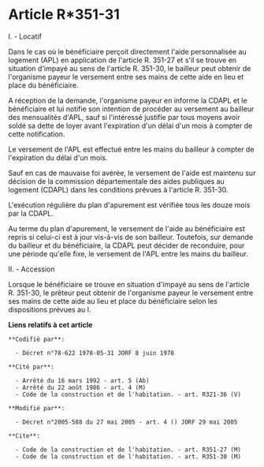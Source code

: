 # Article R*351-31

I. - Locatif

Dans le cas où le bénéficiaire perçoit directement l'aide personnalisée au logement (APL) en application de l'article R.
351-27 et s'il se trouve en situation d'impayé au sens de l'article R. 351-30, le bailleur peut obtenir de l'organisme payeur
le versement entre ses mains de cette aide en lieu et place du bénéficiaire.

A réception de la demande, l'organisme payeur en informe la CDAPL et le bénéficiaire et lui notifie son intention de procéder
au versement au bailleur des mensualités d'APL, sauf si l'intéressé justifie par tous moyens avoir soldé sa dette de loyer
avant l'expiration d'un délai d'un mois à compter de cette notification.

Le versement de l'APL est effectué entre les mains du bailleur à compter de l'expiration du délai d'un mois.

Sauf en cas de mauvaise foi avérée, le versement de l'aide est maintenu sur décision de la commission départementale des
aides publiques au logement (CDAPL) dans les conditions prévues à l'article R. 351-30.

L'exécution régulière du plan d'apurement est vérifiée tous les douze mois par la CDAPL.

Au terme du plan d'apurement, le versement de l'aide au bénéficiaire est repris si celui-ci est à jour vis-à-vis de son
bailleur. Toutefois, sur demande du bailleur et du bénéficiaire, la CDAPL peut décider de reconduire, pour une période
qu'elle fixe, le versement de l'APL entre les mains du bailleur.

II. - Accession

Lorsque le bénéficiaire se trouve en situation d'impayé au sens de l'article R. 351-30, le prêteur peut obtenir de
l'organisme payeur le versement entre ses mains de cette aide au lieu et place du bénéficiaire selon les dispositions prévues
au I.

**Liens relatifs à cet article**

	**Codifié par**:

	  - Décret n°78-622 1978-05-31 JORF 8 juin 1978

	**Cité par**:

	  - Arrêté du 16 mars 1992 - art. 5 (Ab)
	  - Arrêté du 22 août 1986 - art. 4 (M)
	  - Code de la construction et de l'habitation. - art. R321-36 (V)

	**Modifié par**:

	  - Décret n°2005-588 du 27 mai 2005 - art. 4 () JORF 29 mai 2005

	**Cite**:

	  - Code de la construction et de l'habitation. - art. R351-27 (M)
	  - Code de la construction et de l'habitation. - art. R351-30 (M)
